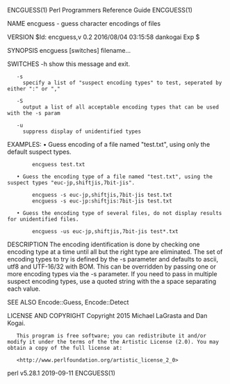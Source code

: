ENCGUESS(1)                                                                            Perl Programmers Reference Guide                                                                           ENCGUESS(1)

NAME
       encguess - guess character encodings of files

VERSION
       $Id: encguess,v 0.2 2016/08/04 03:15:58 dankogai Exp $

SYNOPSIS
         encguess [switches] filename...

   SWITCHES
       -h
         show this message and exit.

       -s
         specify a list of "suspect encoding types" to test, seperated by either ":" or ","

       -S
         output a list of all acceptable encoding types that can be used with the -s param

       -u
         suppress display of unidentified types

   EXAMPLES:
       • Guess encoding of a file named "test.txt", using only the default suspect types.

            encguess test.txt

       • Guess the encoding type of a file named "test.txt", using the suspect types "euc-jp,shiftjis,7bit-jis".

            encguess -s euc-jp,shiftjis,7bit-jis test.txt
            encguess -s euc-jp:shiftjis:7bit-jis test.txt

       • Guess the encoding type of several files, do not display results for unidentified files.

            encguess -us euc-jp,shiftjis,7bit-jis test*.txt

DESCRIPTION
       The encoding identification is done by checking one encoding type at a time until all but the right type are eliminated. The set of encoding types to try is defined by the -s parameter and defaults
       to ascii, utf8 and UTF-16/32 with BOM. This can be overridden by passing one or more encoding types via the -s parameter. If you need to pass in multiple suspect encoding types, use a quoted string
       with the a space separating each value.

SEE ALSO
       Encode::Guess, Encode::Detect

LICENSE AND COPYRIGHT
       Copyright 2015 Michael LaGrasta and Dan Kogai.

       This program is free software; you can redistribute it and/or modify it under the terms of the the Artistic License (2.0). You may obtain a copy of the full license at:

       <http://www.perlfoundation.org/artistic_license_2_0>

perl v5.28.1                                                                                      2019-09-11                                                                                      ENCGUESS(1)
